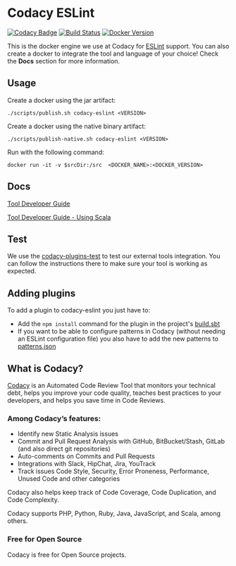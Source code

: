 # Codacy ESLint

[![Codacy Badge](https://api.codacy.com/project/badge/grade/c477c894abe34e608640d6ed95c807f0)](https://www.codacy.com/app/Codacy/codacy-eslint)
[![Build Status](https://circleci.com/gh/codacy/codacy-eslint.svg?style=shield&circle-token=:circle-token)](https://circleci.com/gh/codacy/codacy-eslint)
[![Docker Version](https://images.microbadger.com/badges/version/codacy/codacy-eslint.svg)](https://microbadger.com/images/codacy/codacy-eslint "Get your own version badge on microbadger.com")

This is the docker engine we use at Codacy for [ESLint](http://eslint.org/) support.
You can also create a docker to integrate the tool and language of your choice!
Check the **Docs** section for more information.

## Usage

Create a docker using the jar artifact:

```
./scripts/publish.sh codacy-eslint <VERSION>
```

Create a docker using the native binary artifact:

```
./scripts/publish-native.sh codacy-eslint <VERSION>
```

Run with the following command:

```
docker run -it -v $srcDir:/src  <DOCKER_NAME>:<DOCKER_VERSION>
```

## Docs

[Tool Developer Guide](https://support.codacy.com/hc/en-us/articles/207994725-Tool-Developer-Guide)

[Tool Developer Guide - Using Scala](https://support.codacy.com/hc/en-us/articles/207280379-Tool-Developer-Guide-Using-Scala)

## Test

We use the [codacy-plugins-test](https://github.com/codacy/codacy-plugins-test) to test our external tools integration.
You can follow the instructions there to make sure your tool is working as expected.

## Adding plugins

To add a plugin to codacy-eslint you just have to:

* Add the `npm install` command for the plugin in the project's [build.sbt](https://github.com/codacy/codacy-eslint/blob/master/build.sbt#L29)
* If you want to be able to configure patterns in Codacy (without needing an ESLint configuration file) you also have to add the new patterns to [patterns.json](https://github.com/codacy/codacy-eslint/blob/master/src/main/resources/docs/patterns.json)

## What is Codacy?

[Codacy](https://www.codacy.com/) is an Automated Code Review Tool that monitors your technical debt, helps you improve your code quality, teaches best practices to your developers, and helps you save time in Code Reviews.

### Among Codacy’s features:

* Identify new Static Analysis issues
* Commit and Pull Request Analysis with GitHub, BitBucket/Stash, GitLab (and also direct git repositories)
* Auto-comments on Commits and Pull Requests
* Integrations with Slack, HipChat, Jira, YouTrack
* Track issues Code Style, Security, Error Proneness, Performance, Unused Code and other categories

Codacy also helps keep track of Code Coverage, Code Duplication, and Code Complexity.

Codacy supports PHP, Python, Ruby, Java, JavaScript, and Scala, among others.

### Free for Open Source

Codacy is free for Open Source projects.
